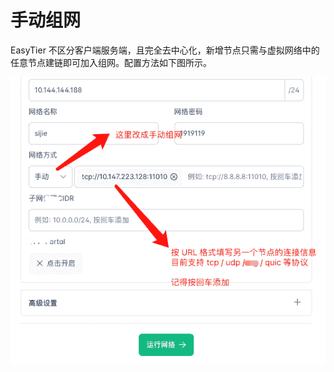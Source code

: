 # 手动组网

EasyTier 不区分客户端服务端，且完全去中心化，新增节点只需与虚拟网络中的任意节点建链即可加入组网。配置方法如下图所示。

![手动组网](/assets/cn/manual.png)

